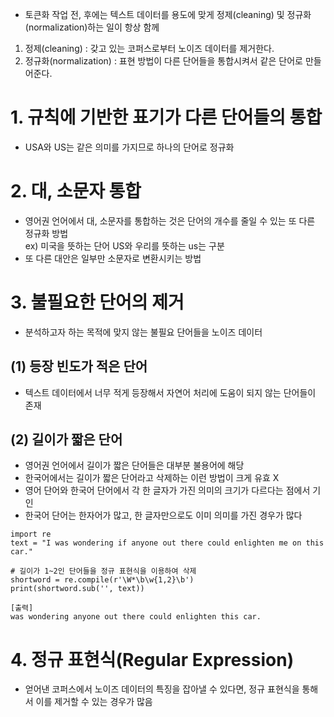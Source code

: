 - 토큰화 작업 전, 후에는 텍스트 데이터를 용도에 맞게 정제(cleaning) 및 정규화(normalization)하는 일이 항상 함께
1. 정제(cleaning) : 갖고 있는 코퍼스로부터 노이즈 데이터를 제거한다.
2. 정규화(normalization) : 표현 방법이 다른 단어들을 통합시켜서 같은 단어로 만들어준다.
# 1. 규칙에 기반한 표기가 다른 단어들의 통합
- USA와 US는 같은 의미를 가지므로 하나의 단어로 정규화
# 2. 대, 소문자 통합
- 영어권 언어에서 대, 소문자를 통합하는 것은 단어의 개수를 줄일 수 있는 또 다른 정규화 방법   
ex) 미국을 뜻하는 단어 US와 우리를 뜻하는 us는 구분
- 또 다른 대안은 일부만 소문자로 변환시키는 방법
# 3. 불필요한 단어의 제거
- 분석하고자 하는 목적에 맞지 않는 불필요 단어들을 노이즈 데이터
## (1) 등장 빈도가 적은 단어
- 텍스트 데이터에서 너무 적게 등장해서 자연어 처리에 도움이 되지 않는 단어들이 존재
## (2) 길이가 짧은 단어
- 영어권 언어에서 길이가 짧은 단어들은 대부분 불용어에 해당
- 한국어에서는 길이가 짧은 단어라고 삭제하는 이런 방법이 크게 유효 X
- 영어 단어와 한국어 단어에서 각 한 글자가 가진 의미의 크기가 다르다는 점에서 기인
- 한국어 단어는 한자어가 많고, 한 글자만으로도 이미 의미를 가진 경우가 많다
```
import re
text = "I was wondering if anyone out there could enlighten me on this car."

# 길이가 1~2인 단어들을 정규 표현식을 이용하여 삭제
shortword = re.compile(r'\W*\b\w{1,2}\b')
print(shortword.sub('', text))

[출력]
was wondering anyone out there could enlighten this car.
```
# 4. 정규 표현식(Regular Expression)
- 얻어낸 코퍼스에서 노이즈 데이터의 특징을 잡아낼 수 있다면, 정규 표현식을 통해서 이를 제거할 수 있는 경우가 많음
